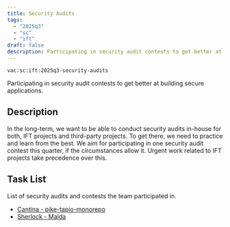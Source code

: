 ```yaml
---
title: Security Audits
tags:
  - "2025q3"
  - "sc"
  - "ift"
draft: false
description: Participating in security audit contests to get better at building secure applications.
---
```


`vac:sc:ift:2025q3-security-audits`

Participating in security audit contests to get better at building secure applications.

## Description

In the long-term,
we want to be able to conduct security audits in-house for both,
IFT projects and third-party projects.
To get there,
we need to practice and learn from the best.
We aim for participating in one security audit contest this quarter,
if the circumstances allow it.
Urgent work related to IFT projects take precedence over this.

## Task List

List of security audits and contests the team participated in.

- [Cantina - pike-tapio-monorepo](https://cantina.xyz/code/a0806644-7d91-457a-a08d-aee2db73f352/overview)
- [Sherlock - Malda](https://audits.sherlock.xyz/contests/1029?filter=questions)
